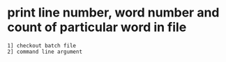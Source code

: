 
# print line number, word number and count of particular word in file

    1] checkout batch file
    2] command line argument
